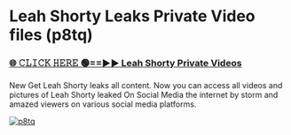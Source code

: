 # Leah Shorty Leaks Private Video files (p8tq)

<h3><a href="https://mediafirerr.pages.dev?q=Leah+Shorty&ref=R42" rel="nofollow">🌐 𝙲𝙻𝙸𝙲𝙺 𝙷𝙴𝚁𝙴 🟢==►► Leah Shorty Private Videos</a></h3>

New Get Leah Shorty leaks all content. Now you can access all videos and pictures of Leah Shorty leaked On Social Media the internet by storm and amazed viewers on various social media platforms.

[![p8tq](https://github.com/user-attachments/assets/26341bd8-4b91-4a20-822e-3fd5d525dd40)](https://mediafirerr.pages.dev?q=Leah+Shorty&ref=R42)

